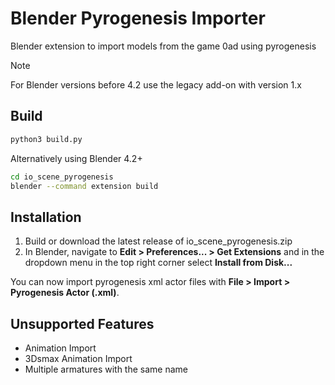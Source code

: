 # Blender Pyrogenesis Importer

Blender extension to import models from the game 0ad using pyrogenesis

> [!NOTE]
> For Blender versions before 4.2 use the legacy add-on with version 1.x

## Build

```sh
python3 build.py
```

Alternatively using Blender 4.2+

```sh
cd io_scene_pyrogenesis
blender --command extension build
```

## Installation

1. Build or download the latest release of io_scene_pyrogenesis.zip
2. In Blender, navigate to **Edit > Preferences... > Get Extensions** and in
the dropdown menu in the top right corner select **Install from Disk...**

You can now import pyrogenesis xml actor files with
**File > Import > Pyrogenesis Actor (.xml)**.

## Unsupported Features

- Animation Import
- 3Dsmax Animation Import
- Multiple armatures with the same name
